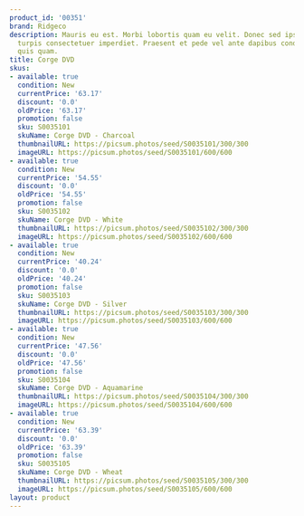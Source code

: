 ```yaml
---
product_id: '00351'
brand: Ridgeco
description: Mauris eu est. Morbi lobortis quam eu velit. Donec sed ipsum ultrices
  turpis consectetuer imperdiet. Praesent et pede vel ante dapibus condimentum. Duis
  quis quam.
title: Corge DVD
skus:
- available: true
  condition: New
  currentPrice: '63.17'
  discount: '0.0'
  oldPrice: '63.17'
  promotion: false
  sku: S0035101
  skuName: Corge DVD - Charcoal
  thumbnailURL: https://picsum.photos/seed/S0035101/300/300
  imageURL: https://picsum.photos/seed/S0035101/600/600
- available: true
  condition: New
  currentPrice: '54.55'
  discount: '0.0'
  oldPrice: '54.55'
  promotion: false
  sku: S0035102
  skuName: Corge DVD - White
  thumbnailURL: https://picsum.photos/seed/S0035102/300/300
  imageURL: https://picsum.photos/seed/S0035102/600/600
- available: true
  condition: New
  currentPrice: '40.24'
  discount: '0.0'
  oldPrice: '40.24'
  promotion: false
  sku: S0035103
  skuName: Corge DVD - Silver
  thumbnailURL: https://picsum.photos/seed/S0035103/300/300
  imageURL: https://picsum.photos/seed/S0035103/600/600
- available: true
  condition: New
  currentPrice: '47.56'
  discount: '0.0'
  oldPrice: '47.56'
  promotion: false
  sku: S0035104
  skuName: Corge DVD - Aquamarine
  thumbnailURL: https://picsum.photos/seed/S0035104/300/300
  imageURL: https://picsum.photos/seed/S0035104/600/600
- available: true
  condition: New
  currentPrice: '63.39'
  discount: '0.0'
  oldPrice: '63.39'
  promotion: false
  sku: S0035105
  skuName: Corge DVD - Wheat
  thumbnailURL: https://picsum.photos/seed/S0035105/300/300
  imageURL: https://picsum.photos/seed/S0035105/600/600
layout: product
---
```

